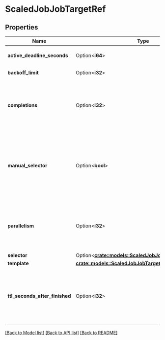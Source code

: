 # ScaledJobJobTargetRef

## Properties

Name | Type | Description | Notes
------------ | ------------- | ------------- | -------------
**active_deadline_seconds** | Option<**i64**> | Specifies the duration in seconds relative to the startTime that the job may be active before the system tries to terminate it; value must be positive integer | [optional]
**backoff_limit** | Option<**i32**> | Specifies the number of retries before marking this job failed. Defaults to 6 | [optional]
**completions** | Option<**i32**> | Specifies the desired number of successfully finished pods the job should be run with.  Setting to nil means that the success of any pod signals the success of all pods, and allows parallelism to have any positive value.  Setting to 1 means that parallelism is limited to 1 and the success of that pod signals the success of the job. More info: https://kubernetes.io/docs/concepts/workloads/controllers/jobs-run-to-completion/ | [optional]
**manual_selector** | Option<**bool**> | manualSelector controls generation of pod labels and pod selectors. Leave `manualSelector` unset unless you are certain what you are doing. When false or unset, the system pick labels unique to this job and appends those labels to the pod template.  When true, the user is responsible for picking unique labels and specifying the selector.  Failure to pick a unique label may cause this and other jobs to not function correctly.  However, You may see `manualSelector=true` in jobs that were created with the old `extensions/v1beta1` API. More info: https://kubernetes.io/docs/concepts/workloads/controllers/jobs-run-to-completion/#specifying-your-own-pod-selector | [optional]
**parallelism** | Option<**i32**> | Specifies the maximum desired number of pods the job should run at any given time. The actual number of pods running in steady state will be less than this number when ((.spec.completions - .status.successful) < .spec.parallelism), i.e. when the work left to do is less than max parallelism. More info: https://kubernetes.io/docs/concepts/workloads/controllers/jobs-run-to-completion/ | [optional]
**selector** | Option<[**crate::models::ScaledJobJobTargetRefSelector**](ScaledJob_jobTargetRef_selector.md)> |  | [optional]
**template** | [**crate::models::ScaledJobJobTargetRefTemplate**](ScaledJob_jobTargetRef_template.md) |  | 
**ttl_seconds_after_finished** | Option<**i32**> | ttlSecondsAfterFinished limits the lifetime of a Job that has finished execution (either Complete or Failed). If this field is set, ttlSecondsAfterFinished after the Job finishes, it is eligible to be automatically deleted. When the Job is being deleted, its lifecycle guarantees (e.g. finalizers) will be honored. If this field is unset, the Job won't be automatically deleted. If this field is set to zero, the Job becomes eligible to be deleted immediately after it finishes. This field is alpha-level and is only honored by servers that enable the TTLAfterFinished feature. | [optional]

[[Back to Model list]](../README.md#documentation-for-models) [[Back to API list]](../README.md#documentation-for-api-endpoints) [[Back to README]](../README.md)


